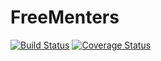 # FreeMenters

[![Build Status](https://travis-ci.org/Wabuluka/FreeMentors.svg?branch=develop)](https://travis-ci.org/Wabuluka/FreeMentors) [![Coverage Status](https://coveralls.io/repos/github/Wabuluka/FreeMentors/badge.svg?branch=ft-user-view-one-mentor-168047526-2)](https://coveralls.io/github/Wabuluka/FreeMentors?branch=ft-user-view-one-mentor-168047526-2)




